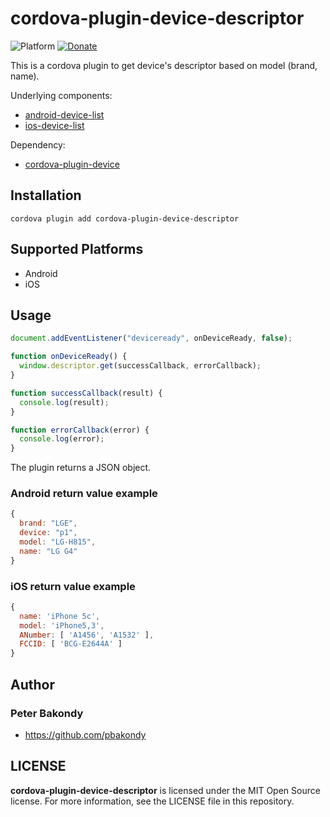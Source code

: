 # cordova-plugin-device-descriptor

![Platform](https://img.shields.io/badge/platform-android%20%7C%20ios-lightgrey.svg)
[![Donate](https://img.shields.io/badge/Donate-PayPal-green.svg)](https://www.paypal.com/cgi-bin/webscr?cmd=_s-xclick&hosted_button_id=R7STJ6V2PNEMA)

This is a cordova plugin to get device's descriptor based on model (brand, name).

Underlying components:
- [android-device-list](https://www.npmjs.com/package/android-device-list)
- [ios-device-list](https://www.npmjs.com/package/ios-device-list)

Dependency:
- [cordova-plugin-device](https://www.npmjs.com/package/cordova-plugin-device)

## Installation

```
cordova plugin add cordova-plugin-device-descriptor
```

## Supported Platforms

- Android
- iOS

## Usage

```js
document.addEventListener("deviceready", onDeviceReady, false);

function onDeviceReady() {
  window.descriptor.get(successCallback, errorCallback);
}

function successCallback(result) {
  console.log(result);
}

function errorCallback(error) {
  console.log(error);
}
```

The plugin returns a JSON object.

### Android return value example

```js
{
  brand: "LGE",
  device: "p1",
  model: "LG-H815",
  name: "LG G4"
}
```

### iOS return value example

```js
{
  name: 'iPhone 5c',
  model: 'iPhone5,3',
  ANumber: [ 'A1456', 'A1532' ],
  FCCID: [ 'BCG‑E2644A' ]
}
```

## Author

### Peter Bakondy

- https://github.com/pbakondy

## LICENSE

**cordova-plugin-device-descriptor** is licensed under the MIT Open Source license. For more information, see the LICENSE file in this repository.
